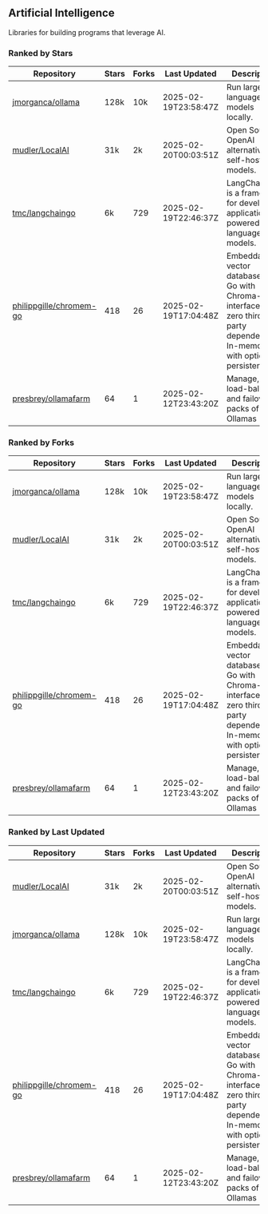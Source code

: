 ## Artificial Intelligence

Libraries for building programs that leverage AI.

### Ranked by Stars

| Repository | Stars | Forks | Last Updated | Description | 
|------------|-------|-------|--------------|-------------|
| [jmorganca/ollama](https://github.com/jmorganca/ollama) | 128k | 10k | 2025-02-19T23:58:47Z |  Run large language models locally. |
| [mudler/LocalAI](https://github.com/mudler/LocalAI) | 31k | 2k | 2025-02-20T00:03:51Z |  Open Source OpenAI alternative, self-host AI models. |
| [tmc/langchaingo](https://github.com/tmc/langchaingo) | 6k | 729 | 2025-02-19T22:46:37Z |  LangChainGo is a framework for developing applications powered by language models. |
| [philippgille/chromem-go](https://github.com/philippgille/chromem-go) | 418 | 26 | 2025-02-19T17:04:48Z |  Embeddable vector database for Go with Chroma-like interface and zero third-party dependencies. In-memory with optional persistence. |
| [presbrey/ollamafarm](https://github.com/presbrey/ollamafarm) | 64 | 1 | 2025-02-12T23:43:20Z |  Manage, load-balance, and failover packs of Ollamas |

### Ranked by Forks

| Repository | Stars | Forks | Last Updated | Description | 
|------------|-------|-------|--------------|-------------|
| [jmorganca/ollama](https://github.com/jmorganca/ollama) | 128k | 10k | 2025-02-19T23:58:47Z |  Run large language models locally. |
| [mudler/LocalAI](https://github.com/mudler/LocalAI) | 31k | 2k | 2025-02-20T00:03:51Z |  Open Source OpenAI alternative, self-host AI models. |
| [tmc/langchaingo](https://github.com/tmc/langchaingo) | 6k | 729 | 2025-02-19T22:46:37Z |  LangChainGo is a framework for developing applications powered by language models. |
| [philippgille/chromem-go](https://github.com/philippgille/chromem-go) | 418 | 26 | 2025-02-19T17:04:48Z |  Embeddable vector database for Go with Chroma-like interface and zero third-party dependencies. In-memory with optional persistence. |
| [presbrey/ollamafarm](https://github.com/presbrey/ollamafarm) | 64 | 1 | 2025-02-12T23:43:20Z |  Manage, load-balance, and failover packs of Ollamas |

### Ranked by Last Updated

| Repository | Stars | Forks | Last Updated | Description | 
|------------|-------|-------|--------------|-------------|
| [mudler/LocalAI](https://github.com/mudler/LocalAI) | 31k | 2k | 2025-02-20T00:03:51Z |  Open Source OpenAI alternative, self-host AI models. |
| [jmorganca/ollama](https://github.com/jmorganca/ollama) | 128k | 10k | 2025-02-19T23:58:47Z |  Run large language models locally. |
| [tmc/langchaingo](https://github.com/tmc/langchaingo) | 6k | 729 | 2025-02-19T22:46:37Z |  LangChainGo is a framework for developing applications powered by language models. |
| [philippgille/chromem-go](https://github.com/philippgille/chromem-go) | 418 | 26 | 2025-02-19T17:04:48Z |  Embeddable vector database for Go with Chroma-like interface and zero third-party dependencies. In-memory with optional persistence. |
| [presbrey/ollamafarm](https://github.com/presbrey/ollamafarm) | 64 | 1 | 2025-02-12T23:43:20Z |  Manage, load-balance, and failover packs of Ollamas |

